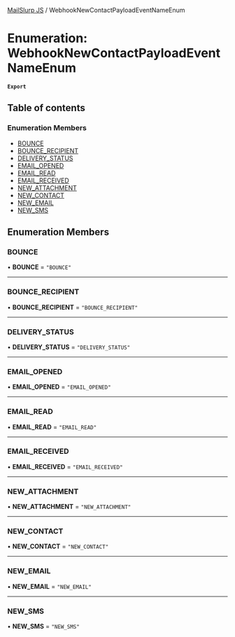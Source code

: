 [MailSlurp JS](../README.md) / WebhookNewContactPayloadEventNameEnum

# Enumeration: WebhookNewContactPayloadEventNameEnum

**`Export`**

## Table of contents

### Enumeration Members

- [BOUNCE](WebhookNewContactPayloadEventNameEnum.md#bounce)
- [BOUNCE\_RECIPIENT](WebhookNewContactPayloadEventNameEnum.md#bounce_recipient)
- [DELIVERY\_STATUS](WebhookNewContactPayloadEventNameEnum.md#delivery_status)
- [EMAIL\_OPENED](WebhookNewContactPayloadEventNameEnum.md#email_opened)
- [EMAIL\_READ](WebhookNewContactPayloadEventNameEnum.md#email_read)
- [EMAIL\_RECEIVED](WebhookNewContactPayloadEventNameEnum.md#email_received)
- [NEW\_ATTACHMENT](WebhookNewContactPayloadEventNameEnum.md#new_attachment)
- [NEW\_CONTACT](WebhookNewContactPayloadEventNameEnum.md#new_contact)
- [NEW\_EMAIL](WebhookNewContactPayloadEventNameEnum.md#new_email)
- [NEW\_SMS](WebhookNewContactPayloadEventNameEnum.md#new_sms)

## Enumeration Members

### BOUNCE

• **BOUNCE** = ``"BOUNCE"``

___

### BOUNCE\_RECIPIENT

• **BOUNCE\_RECIPIENT** = ``"BOUNCE_RECIPIENT"``

___

### DELIVERY\_STATUS

• **DELIVERY\_STATUS** = ``"DELIVERY_STATUS"``

___

### EMAIL\_OPENED

• **EMAIL\_OPENED** = ``"EMAIL_OPENED"``

___

### EMAIL\_READ

• **EMAIL\_READ** = ``"EMAIL_READ"``

___

### EMAIL\_RECEIVED

• **EMAIL\_RECEIVED** = ``"EMAIL_RECEIVED"``

___

### NEW\_ATTACHMENT

• **NEW\_ATTACHMENT** = ``"NEW_ATTACHMENT"``

___

### NEW\_CONTACT

• **NEW\_CONTACT** = ``"NEW_CONTACT"``

___

### NEW\_EMAIL

• **NEW\_EMAIL** = ``"NEW_EMAIL"``

___

### NEW\_SMS

• **NEW\_SMS** = ``"NEW_SMS"``
